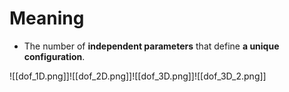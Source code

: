 # Meaning

- The number of **independent parameters** that define **a unique configuration**.

![[dof_1D.png]]![[dof_2D.png]]![[dof_3D.png]]![[dof_3D_2.png]]